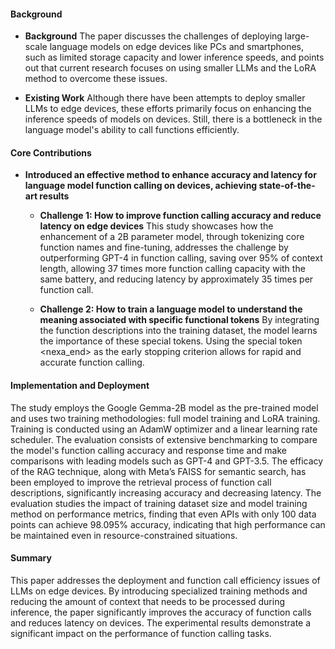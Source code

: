 #### Background
- **Background**
The paper discusses the challenges of deploying large-scale language models on edge devices like PCs and smartphones, such as limited storage capacity and lower inference speeds, and points out that current research focuses on using smaller LLMs and the LoRA method to overcome these issues. 

- **Existing Work**
Although there have been attempts to deploy smaller LLMs to edge devices, these efforts primarily focus on enhancing the inference speeds of models on devices. Still, there is a bottleneck in the language model's ability to call functions efficiently.

#### Core Contributions
- **Introduced an effective method to enhance accuracy and latency for language model function calling on devices, achieving state-of-the-art results**
    - **Challenge 1: How to improve function calling accuracy and reduce latency on edge devices**
        This study showcases how the enhancement of a 2B parameter model, through tokenizing core function names and fine-tuning, addresses the challenge by outperforming GPT-4 in function calling, saving over 95% of context length, allowing 37 times more function calling capacity with the same battery, and reducing latency by approximately 35 times per function call.

    - **Challenge 2: How to train a language model to understand the meaning associated with specific functional tokens**
        By integrating the function descriptions into the training dataset, the model learns the importance of these special tokens. Using the special token <nexa_end> as the early stopping criterion allows for rapid and accurate function calling.

#### Implementation and Deployment
The study employs the Google Gemma-2B model as the pre-trained model and uses two training methodologies: full model training and LoRA training. Training is conducted using an AdamW optimizer and a linear learning rate scheduler. The evaluation consists of extensive benchmarking to compare the model's function calling accuracy and response time and make comparisons with leading models such as GPT-4 and GPT-3.5. The efficacy of the RAG technique, along with Meta’s FAISS for semantic search, has been employed to improve the retrieval process of function call descriptions, significantly increasing accuracy and decreasing latency. The evaluation studies the impact of training dataset size and model training method on performance metrics, finding that even APIs with only 100 data points can achieve 98.095% accuracy, indicating that high performance can be maintained even in resource-constrained situations.

#### Summary
This paper addresses the deployment and function call efficiency issues of LLMs on edge devices. By introducing specialized training methods and reducing the amount of context that needs to be processed during inference, the paper significantly improves the accuracy of function calls and reduces latency on devices. The experimental results demonstrate a significant impact on the performance of function calling tasks.